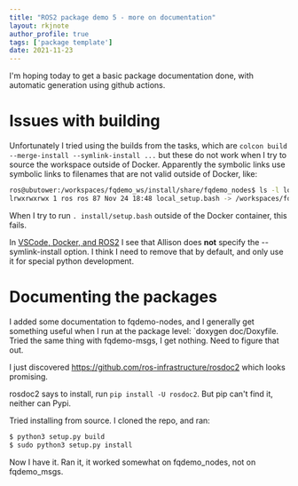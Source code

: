 ```yaml
---
title: "ROS2 package demo 5 - more on documentation"
layout: rkjnote
author_profile: true
tags: ['package template']
date: 2021-11-23
---
```

I'm hoping today to get a basic package documentation done, with automatic generation using github actions.

# Issues with building

Unfortunately I tried using the builds from the tasks, which are `colcon build --merge-install --symlink-install ...` but these do not work when I try to source the workspace outside of Docker. Apparently the symbolic links use symbolic links to filenames that are not valid outside of Docker, like:
```bash
ros@ubutower:/workspaces/fqdemo_ws/install/share/fqdemo_nodes$ ls -l local_setup.bash
lrwxrwxrwx 1 ros ros 87 Nov 24 18:48 local_setup.bash -> /workspaces/fqdemo_ws/build/fqdemo_nodes/ament_cmake_environment_hooks/local_setup.bash
```
When I try to run `. install/setup.bash` outside of the Docker container, this fails.

In [VSCode, Docker, and ROS2](https://www.allisonthackston.com/articles/vscode-docker-ros2.html) I see that Allison does **not** specify the --symlink-install option. I think I need to remove that by default, and only use it for special python development.

# Documenting the packages
I added some documentation to fqdemo-nodes, and I generally get something useful when I run at the package level: `doxygen doc/Doxyfile. Tried the same thing with fqdemo-msgs, I get nothing. Need to figure that out.

I just discovered https://github.com/ros-infrastructure/rosdoc2 which looks promising.

rosdoc2 says to install, run `pip install -U rosdoc2`. But pip can't find it, neither can Pypi.

Tried installing from source. I cloned the repo, and ran:
```bash
$ python3 setup.py build
$ sudo python3 setup.py install
```
Now I have it. Ran it, it worked somewhat on fqdemo_nodes, not on fqdemo_msgs.